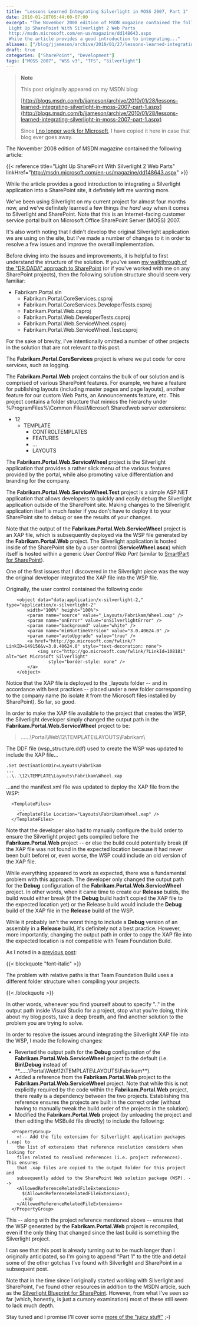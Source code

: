 ```yaml
---
title: "Lessons Learned Integrating Silverlight in MOSS 2007, Part 1"
date: 2010-01-28T05:44:00-07:00
excerpt: "The November 2008 edition of MSDN magazine contained the following article: 
 Light Up SharePoint With Silverlight 2 Web Parts 
 http://msdn.microsoft.com/en-us/magazine/dd148643.aspx 
 While the article provides a good introduction to integrating..."
aliases: ["/blog/jjameson/archive/2010/01/27/lessons-learned-integrating-silverlight-in-moss-2007-part-1.aspx", "/blog/jjameson/archive/2010/01/28/lessons-learned-integrating-silverlight-in-moss-2007-part-1.aspx"]
draft: true
categories: ["SharePoint", "Development"]
tags: ["MOSS 2007", "WSS v3", "TFS", "Silverlight"]
---
```


> **Note**
>
> This post originally appeared on my MSDN blog:
>
> [http://blogs.msdn.com/b/jjameson/archive/2010/01/28/lessons-learned-integrating-silverlight-in-moss-2007-part-1.aspx](http://blogs.msdn.com/b/jjameson/archive/2010/01/28/lessons-learned-integrating-silverlight-in-moss-2007-part-1.aspx)
>
> Since
> [I no longer work for Microsoft](/blog/jjameson/2011/09/02/last-day-with-microsoft),
> I have copied it here in case that blog ever goes away.

The November 2008 edition of MSDN magazine contained the following article:

{{< reference title="Light Up SharePoint With Silverlight 2 Web Parts"
linkHref="http://msdn.microsoft.com/en-us/magazine/dd148643.aspx" >}}

While the article provides a good introduction to integrating a Silverlight
application into a SharePoint site, it definitely left me wanting more.

We've been using Silverlight on my current project for almost four months now,
and we've definitely learned a few things *the hard way* when it comes to
Silverlight and SharePoint. Note that this is an Internet-facing customer
service portal built on Microsoft Office SharePoint Server (MOSS) 2007.

It's also worth noting that I didn't develop the original Silverlight
application we are using on the site, but I've made a number of changes to it in
order to resolve a few issues and improve the overall implementation.

Before diving into the issues and improvements, it is helpful to first
understand the structure of the solution. If you've seen
[my walkthrough of the "DR.DADA" approach to SharePoint](/blog/jjameson/2009/09/28/sample-walkthrough-of-the-dr-dada-approach-to-sharepoint)
(or if you've worked with me on any SharePoint projects), then the following
solution structure should seem very familiar:

- Fabrikam.Portal.sln
  - Fabrikam.Portal.CoreServices.csproj
  - Fabrikam.Portal.CoreServices.DeveloperTests.csproj
  - Fabrikam.Portal.Web.csproj
  - Fabrikam.Portal.Web.DeveloperTests.csproj
  - Fabrikam.Portal.Web.ServiceWheel.csproj
  - Fabrikam.Portal.Web.ServiceWheel.Test.csproj

For the sake of brevity, I've intentionally omitted a number of other projects
in the solution that are not relevant to this post.

The **Fabrikam.Portal.CoreServices** project is where we put code for core
services, such as logging.

The **Fabrikam.Portal.Web** project contains the bulk of our solution and is
comprised of various SharePoint features. For example, we have a feature for
publishing layouts (including master pages and page layouts), another feature
for our custom Web Parts, an Announcements feature, etc. This project contains a
folder structure that mimics the hierarchy under %ProgramFiles%\Common
Files\Microsoft Shared\web server extensions:

- 12
  - TEMPLATE
    - CONTROLTEMPLATES
    - FEATURES
    - ...
    - LAYOUTS

The **Fabrikam.Portal.Web.ServiceWheel** project is the Silverlight application
that provides a rather slick menu of the various features provided by the
portal, while also promoting value differentiation and branding for the company.

The **Fabrikam.Portal.Web.ServiceWheel.Test** project is a simple ASP.NET
application that allows developers to quickly and easily debug the Silverlight
application outside of the SharePoint site. Making changes to the Silverlight
application itself is much faster if you don't have to deploy it to your
SharePoint site to debug or see the results of your changes.

Note that the output of the **Fabrikam.Portal.Web.ServiceWheel** project is an
XAP file, which is subsequently deployed via the WSP file generated by the
**Fabrikam.Portal.Web** project. The Silverlight application is hosted inside of
the SharePoint site by a user control (**ServiceWheel.ascx**) which itself is
hosted within a generic *User Control Web Part* (similar to
[SmartPart for SharePoint](http://www.codeplex.com/smartpart)).

One of the first issues that I discovered in the Silverlight piece was the way
the original developer integrated the XAP file into the WSP file.

Originally, the user control contained the following code:

```
    <object data="data:application/x-silverlight-2," type="application/x-silverlight-2"
        width="100%" height="100%">
        <param name="source" value="_Layouts/Fabrikam/Wheel.xap" />
        <param name="onError" value="onSilverlightError" />
        <param name="background" value="white" />
        <param name="minRuntimeVersion" value="3.0.40624.0" />
        <param name="autoUpgrade" value="true" />
        <a href="http://go.microsoft.com/fwlink/?LinkID=149156&v=3.0.40624.0" style="text-decoration: none">
            <img src="http://go.microsoft.com/fwlink/?LinkId=108181" alt="Get Microsoft Silverlight"
                style="border-style: none" />
        </a>
    </object>
```

Notice that the XAP file is deployed to the \_layouts folder -- and in
accordance with best practices -- placed under a new folder corresponding to the
company name (to isolate it from the Microsoft files installed by SharePoint).
So far, so good.

In order to make the XAP file available to the project that creates the WSP, the
Silverlight developer simply changed the output path in the
**Fabrikam.Portal.Web.ServiceWheel** project to be:

> ..\..\..\Portal\Web\12\TEMPLATE\LAYOUTS\Fabrikam\

The DDF file (wsp\_structure.ddf) used to create the WSP was updated to include
the XAP file...

```
.Set DestinationDir=Layouts\Fabrikam
...
..\..\12\TEMPLATE\Layouts\Fabrikam\Wheel.xap
```

...and the manifest.xml file was updated to deploy the XAP file from the WSP:

```
  <TemplateFiles>
    ...
    <TemplateFile Location="Layouts\Fabrikam\Wheel.xap" />
  </TemplateFiles>
```

Note that the developer also had to manually configure the build order to ensure
the Silverlight project gets compiled before the **Fabrikam.Portal.Web** project
-- or else the build could potentially break (if the XAP file was not found in
the expected location because it had never been built before) or, even worse,
the WSP could include an old version of the XAP file.

While everything appeared to work as expected, there was a fundamental problem
with this approach. The developer only changed the output path for the **Debug**
configuration of the **Fabrikam.Portal.Web.ServiceWheel** project. In other
words, when it came time to create our **Release** builds, the build would
either break (if the **Debug** build hadn't copied the XAP file to the expected
location yet) or the Release build would include the **Debug** build of the XAP
file in the **Release** build of the WSP.

While it probably isn't the worst thing to include a **Debug** version of an
assembly in a **Release** build, it's definitely not a best practice. However,
more importantly, changing the output path in order to copy the XAP file into
the expected location is not compatible with Team Foundation Build.

As I noted in a
[previous post](/blog/jjameson/2009/11/18/building-sharepoint-wsps-with-team-foundation-build):

{{< blockquote "font-italic" >}}

The problem with relative paths is that Team Foundation Build uses a different
folder structure when compiling your projects.

{{< /blockquote >}}

In other words, whenever you find yourself about to specify ".." in the output
path inside Visual Studio for a project, stop what you're doing, think about my
blog posts, take a deep breath, and find another solution to the problem you are
trying to solve.

In order to resolve the issues around integrating the Silverlight XAP file into
the WSP, I made the following changes:

- Reverted the output path for the **Debug** configuration of the
  **Fabrikam.Portal.Web.ServiceWheel** project to the default (i.e.
  **Bin\Debug** instead of
  **..\..\..\Portal\Web\12\TEMPLATE\LAYOUTS\Fabrikam\**).
- Added a reference from the **Fabrikam.Portal.Web** project to the
  **Fabrikam.Portal.Web.ServiceWheel** project. Note that while this is not
  explicitly required by the code within the **Fabrikam.Portal.Web** project,
  there really is a dependency between the two projects. Establishing this
  reference ensures the projects are built in the correct order (without having
  to manually tweak the build order of the projects in the solution).
- Modified the **Fabrikam.Portal.Web** project (by unloading the project and
  then editing the MSBuild file directly) to include the following:

```
  <PropertyGroup>
    <!-- Add the file extension for Silverlight application packages (.xap) to
    the list of extensions that reference resolution considers when looking for
    files related to resolved references (i.e. project references). This ensures
    that .xap files are copied to the output folder for this project and
    subsequently added to the SharePoint Web solution package (WSP). -->
    <AllowedReferenceRelatedFileExtensions>
      $(AllowedReferenceRelatedFileExtensions);
      .xap
    </AllowedReferenceRelatedFileExtensions>
  </PropertyGroup>
```

This -- along with the project reference mentioned above -- ensures that the WSP
generated by the **Fabrikam.Portal.Web** project is recompiled, even if the only
thing that changed since the last build is something the Silverlight project.

I can see that this post is already turning out to be much longer than I
originally anticipated, so I'm going to append "Part 1" to the title and detail
some of the other gotchas I've found with Silverlight and SharePoint in a
subsequent post.

Note that in the time since I originally started working with Silverlight and
SharePoint, I've found other resources in addition to the MSDN article, such as
the
[Silverlight Blueprint for SharePoint](http://msdn.microsoft.com/en-us/sharepoint/cc303301.aspx).
However, from what I've seen so far (which, honestly, is just a cursory
examination) most of these still seem to lack much depth.

Stay tuned and I promise I'll cover some
[more of the "juicy stuff"](/blog/jjameson/2010/01/29/lessons-learned-integrating-silverlight-in-moss-2007-part-2)
;-)

